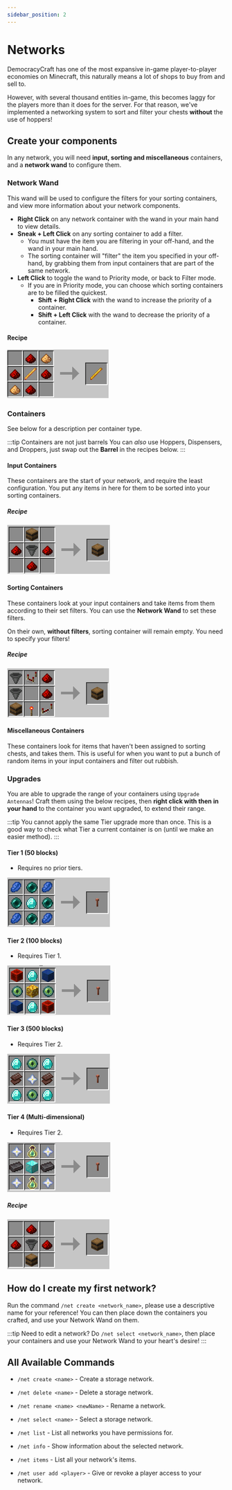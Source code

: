 ```yaml
---
sidebar_position: 2
---
```


# Networks

DemocracyCraft has one of the most expansive in-game player-to-player economies on Minecraft, this naturally means a lot of shops to buy from and sell to. 

However, with several thousand entities in-game, this becomes laggy for the players more than it does for the server. For that reason, we've implemented a networking system to sort and filter your chests **without** the use of hoppers!


## Create your components
In any network, you will need **input, sorting and miscellaneous** containers, and a **network wand** to configure them.

### Network Wand
This wand will be used to configure the filters for your sorting containers, and view more information about your network components.
- **Right Click** on any network container with the wand in your main hand to view details.
- **Sneak + Left Click** on any sorting container to add a filter.
  - You must have the item you are filtering in your off-hand, and the wand in your main hand.
  - The sorting container will "filter" the item you specified in your off-hand, by grabbing them from input containers that are part of the same network.
- **Left Click** to toggle the wand to Priority mode, or back to Filter mode.
  - If you are in Priority mode, you can choose which sorting containers are to be filled the quickest. 
    - **Shift + Right Click** with the wand to increase the priority of a container.
    - **Shift + Left Click** with the wand to decrease the priority of a container.

#### Recipe
![Network Wand Recipe](../../static/img/features/networks/network_wand.png)


### Containers
See below for a description per container type.

:::tip Containers are not just barrels
You can *also* use Hoppers, Dispensers, and Droppers, just swap out the **Barrel** in the recipes below.
:::


#### Input Containers
These containers are the start of your network, and require the least configuration. You put any items in here for them to be sorted into your sorting containers.


##### Recipe
![Input Containers Recipe](../../static/img/features/networks/input_container.png)



#### Sorting Containers
These containers look at your input containers and take items from them according to their set filters. You can use the **Network Wand** to set these filters.

On their own, **without filters**, sorting container will remain empty. You need to specify your filters!

##### Recipe
![Sorting Containers Recipe](../../static/img/features/networks/sorting_container.png)



#### Miscellaneous Containers
These containers look for items that haven't been assigned to sorting chests, and takes them. This is useful for when you want to put a bunch of random items in your input containers and filter out rubbish.

### Upgrades
You are able to upgrade the range of your containers using ``Upgrade Antennas``! Craft them using the below recipes, then **right click with then in your hand** to the container you want upgraded, to extend their range. 

:::tip 
You cannot apply the same Tier upgrade more than once. This is a good way to check what Tier a current container is on (until we make an easier method).
:::

#### Tier 1 (50 blocks)
- Requires no prior tiers.

![Tier 1 Antenna](../../static/img/features/networks/tier_1_antenna.png)

#### Tier 2 (100 blocks)
- Requires Tier 1.

![Tier 2 Antenna](../../static/img/features/networks/tier_2_antenna.png)

#### Tier 3 (500 blocks)
- Requires Tier 2.

![Tier 3 Antenna](../../static/img/features/networks/tier_3_antenna.png)

#### Tier 4 (Multi-dimensional)
- Requires Tier 2.

![Tier 4 Antenna](../../static/img/features/networks/tier_4_antenna.png)


##### Recipe
![Miscellaneous Containers Recipe](../../static/img/features/networks/miscellaneous_container.png)

## How do I create my first network?
Run the command ``/net create <network_name>``, please use a descriptive name for your reference! You can then place down the containers you crafted, and use your Network Wand on them.

:::tip Need to edit a network?
Do ``/net select <network_name>``, then place your containers and use your Network Wand to your heart's desire!
:::




## All Available Commands
- ``/net create <name>`` - Create a storage network.

- ``/net delete <name>`` - Delete a storage network.

- ``/net rename <name> <newName>`` - Rename a network.

- ``/net select <name>`` - Select a storage network.

- ``/net list`` - List all networks you have permissions for.

- ``/net info`` - Show information about the selected network.

- ``/net items`` - List all your network's items.

- ``/net user add <player>`` - Give or revoke a player access to your network.